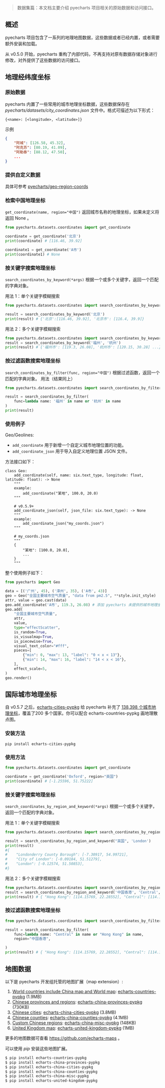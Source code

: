 > 数据集篇：本文档主要介绍 pyecharts 项目相关的原始数据和访问接口。

## 概述

pyecharts 项目包含了一系列的地理地图数据，这些数据或者已经内置，或者需要额外安装和加载。

从 v0.5.0 开始，pyecharts 重构了内部代码，不再支持对原有数据存储对象进行修改，对外提供了这些数据的访问接口。

## 地理经纬度坐标

### 原始数据

pyecharts 内置了一些常用的城市地理坐标数据，这些数据保存在 *pyecharts/datasets/city_coordinates.json* 文件中。格式可描述为以下形式：

```
{<name>: [<longitude>, <latitude>]}
```

示例

```json
{
    "阿城": [126.58, 45.32],
    "阿克苏": [80.19, 41.09],
    "阿勒泰": [88.12, 47.50],
    ...
}
```

### 提供自定义数据

具体可参考 [pyecharts/geo-region-coords](https://github.com/pyecharts/geo-region-coords)


### 检索中国地理坐标

`get_coordinate(name, region="中国")` 返回城市名称的地理坐标，如果未定义将返回 None 。

```python
from pyecharts.datasets.coordinates import get_coordinate

coordinate = get_coordinate('北京')
print(coordinate) # [116.46, 39.92]

coordinate1 = get_coordinate('A市')
print(coordinate1) # None
```

### 按关键字搜索地理坐标

`search_coordinates_by_keyword(*args)` 根据一个或多个关键字，返回一个匹配的字典对象。

用法 1：单个关键字模糊搜索

```python
from pyecharts.datasets.coordinates import search_coordinates_by_keyword

result = search_coordinates_by_keyword('北京')
print(result) # {'北京':[116.46, 39.92], '北京市': [116.4, 39.9]}
```

用法 2：多个关键字模糊搜索

```python
from pyecharts.datasets.coordinates import search_coordinates_by_keyword
result = search_coordinates_by_keyword('福州', '杭州')
print(result) # {'福州市': [119.3, 26.08], '杭州市': [120.15, 30.28] ...}
```

### 按过滤函数搜索地理坐标

`search_coordinates_by_filter(func, region="中国")` 根据过滤函数，返回一个匹配的字典对象。
用法（结果同上）

```python
from pyecharts.datasets.coordinates import search_coordinates_by_filter

result = search_coordinates_by_filter(
    func=lambda name: '福州' in name or '杭州' in name
)
print(result)
```

### 使用例子

Geo/Geolines:

* `add_coordinate` 用于新增一个自定义城市地理位置的功能。
* `add_coordinate_json`  用于导入自定义地理位置 JSON 文件。

方法接口如下：

```
class Geo:
    add_coordinate(self, name: six.text_type, longitude: float, latitude: float): -> None
    """
    example:
        add_coordinate("某地", 100.0, 20.0)
    """
    
    # v0.5.9+
    add_coordinate_json(self, json_file: six.text_type): -> None
    """
    example:
        add_coordinate_json("my_coords.json")
    """

    # my_coords.json
    """
    {
        "某地": [100.0, 20.0],
        ...
    }
    """
```

整个使用例子如下：

```python
from pyecharts import Geo

data = [('广州', 45), ('漳州', 35), ('A市', 43)]
geo = Geo("全国主要城市空气质量", "data from pm2.5", **style.init_style)
attr, value = geo.cast(data)
geo.add_coordinate('A市', 119.3, 26.08) # 添加 pyecharts 未提供的城市地理坐标
geo.add(
    "全国主要城市空气质量",
    attr,
    value,
    type="effectScatter",
    is_random=True,
    is_visualmap=True,
    is_piecewise=True,
    visual_text_color="#fff",
    pieces=[
        {"min": 0, "max": 13, "label": "0 < x < 13"},
        {"min": 14, "max": 16, "label": "14 < x < 16"},
    ],
    effect_scale=5,
)
geo.render()
```

## 国际城市地理坐标

自 v0.5.7 之后，[echarts-cities-pypkg](https://github.com/pyecharts/echarts-cities-pypkg) 给 pyecharts 补充了 [138,398 个城市地理坐标](https://github.com/echarts-maps/echarts-cities-js)，覆盖了200 多个国家。你可以配合 echarts-countries-pypkg 画地理散点图。

### 安装方法

```
pip install echarts-cities-pypkg
```

### 使用方法

```python
from pyecharts.datasets.coordinates import get_coordinate

coordinate = get_coordinate('Oxford', region="英国")
print(coordinate) # [-1.25596, 51.75222]
```

### 按关键字搜索地理坐标

`search_coordinates_by_region_and_keyword(*args)` 根据一个或多个关键字，返回一个匹配的字典对象。

用法 1：单个关键字模糊搜索

```python
from pyecharts.datasets.coordinates import search_coordinates_by_region_and_keyword

result = search_coordinates_by_region_and_keyword("英国", 'London')
print(result)
#{
#    "Londonderry County Borough": [-7.30917, 54.99721],
#    "City of London": [-0.09184, 51.51279],
#    "London": [-0.12574, 51.50853],
#}
```

用法 2：多个关键字模糊搜索

```python
from pyecharts.datasets.coordinates import search_coordinates_by_region_and_keyword
result = search_coordinates_by_region_and_keyword('中国香港', 'Central', 'Hong Kong')
print(result) # { "Hong Kong": [114.15769, 22.28552], "Central": [114.15846, 22.28299]}
```

### 按过滤函数搜索地理坐标

```python
from pyecharts.datasets.coordinates import search_coordinates_by_filter

result = search_coordinates_by_filter(
    func=lambda name: "Central" in name or "Hong Kong" in name,
    region="中国香港",

)
print(result) # { "Hong Kong": [114.15769, 22.28552], "Central": [114.15846, 22.28299]}
```

## 地图数据

以下是 pyecharts 开发组托管的地图扩展（map extension）:

1. [World countries include China map and World map](https://echarts-maps.github.io/echarts-countries-js/): [echarts-countries-pypkg](https://github.com/pyecharts/echarts-countries-pypkg) (1.9MB)
2. [Chinese provinces and regions](https://echarts-maps.github.io/echarts-china-provinces-js/): [echarts-china-provinces-pypkg](https://github.com/pyecharts/echarts-china-provinces-pypkg) (730KB)
3. [Chinese cities](https://echarts-maps.github.io/echarts-china-cities-js/): [echarts-china-cities-pypkg](https://github.com/pyecharts/echarts-china-cities-pypkg) (3.8MB)
4. [Chinese counties](https://echarts-maps.github.io/echarts-china-counties-js/): [echarts-china-counties-pypkg](https://github.com/pyecharts/echarts-china-counties-pypkg) (4.1MB)
5. [Custom Chinese regions](https://echarts-maps.github.io/echarts-china-misc-js/): [echarts-china-misc-pypkg](https://github.com/pyecharts/echarts-china-misc-pypkg) (148KB)
6. [United Kingdom map](https://echarts-maps.github.io/echarts-united-kingdom-js/): [echarts-united-kingdom-pypkg](https://github.com/pyecharts/echarts-united-kingdom-pypkg) (1MB)

更多的地图数据可查看 https://github.com/echarts-maps 。

可以使用 *pip* 安装这些地图扩展。

```bash
$ pip install echarts-countries-pypkg
$ pip install echarts-china-provinces-pypkg
$ pip install echarts-china-cities-pypkg
$ pip install echarts-china-counties-pypkg
$ pip install echarts-china-misc-pypkg
$ pip install echarts-united-kingdom-pypkg
```
